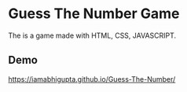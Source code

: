 
# Guess The Number Game

The is a game made with HTML, CSS, JAVASCRIPT.


## Demo 

https://iamabhigupta.github.io/Guess-The-Number/
